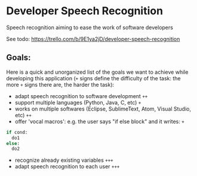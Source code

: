 # Developer Speech Recognition

Speech recognition aiming to ease the work of software developers

See todo: https://trello.com/b/9E1ya2jD/developer-speech-recognition

## Goals:

Here is a quick and unorganized list of the goals we want to achieve while developing this application (`+` signs define the difficulty of the task: the more `+` signs there are, the harder the task):

- adapt speech recognition to software development `++`
- support multiple languages (Python, Java, C, etc) `+`
- works on multiple softwares (Eclipse, SublimeText, Atom, Visual Studio, etc) `++`
- offer 'vocal macros': e.g. the user says "if else block" and it writes: `+`

```python
if cond:
  do1
else:
  do2
```

- recognize already existing variables `+++`
- adapt speech recognition to each user `+++`
